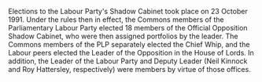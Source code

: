 Elections to the Labour Party's Shadow Cabinet took place on 23 October 1991. Under the rules then in effect, the Commons members of the Parliamentary Labour Party elected 18 members of the Official Opposition Shadow Cabinet, who were then assigned portfolios by the leader. The Commons members of the PLP separately elected the Chief Whip, and the Labour peers elected the Leader of the Opposition in the House of Lords. In addition, the Leader of the Labour Party and Deputy Leader (Neil Kinnock and Roy Hattersley, respectively) were members by virtue of those offices.
